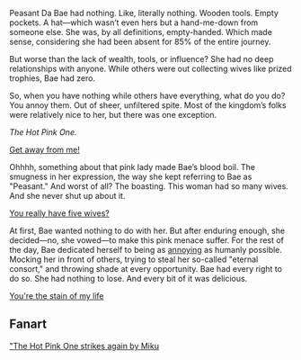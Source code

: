 <!-- title: Pure Spite -->

Peasant Da Bae had nothing. Like, literally nothing. Wooden tools. Empty pockets. A hat—which wasn’t even hers but a hand-me-down from someone else. She was, by all definitions, empty-handed. Which made sense, considering she had been absent for 85% of the entire journey.

But worse than the lack of wealth, tools, or influence? She had no deep relationships with anyone. While others were out collecting wives like prized trophies, Bae had zero.

So, when you have nothing while others have everything, what do you do? You annoy them. Out of sheer, unfiltered spite. Most of the kingdom’s folks were relatively nice to her, but there was one exception.

_The Hot Pink One._

[Get away from me!](#embed:https://www.youtube.com/live/t5NGryTaGqk?feature=shared&t=1055)

Ohhhh, something about that pink lady made Bae’s blood boil. The smugness in her expression, the way she kept referring to Bae as "Peasant." And worst of all? The boasting. This woman had so many wives. And she never shut up about it.

[You really have five wives?](#embed:https://www.youtube.com/watch?v=t5NGryTaGqk&t=2169s)

At first, Bae wanted nothing to do with her. But after enduring enough, she decided—no, she vowed—to make this pink menace suffer. For the rest of the day, Bae dedicated herself to being as [annoying](https://www.youtube.com/live/t5NGryTaGqk?feature=shared&t=3285) as humanly possible. Mocking her in front of others, trying to steal her so-called "eternal consort," and throwing shade at every opportunity. Bae had every right to do so. She had nothing to lose. And every bit of it was delicious.

[You're the stain of my life](#embed:https://www.youtube.com/live/t5NGryTaGqk?feature=shared&t=4918)

## Fanart

["The Hot Pink One strikes again by Miku](https://x.com/Mikururun/status/1915083922976678195)

<!-- shiori, bijou, ina -->
